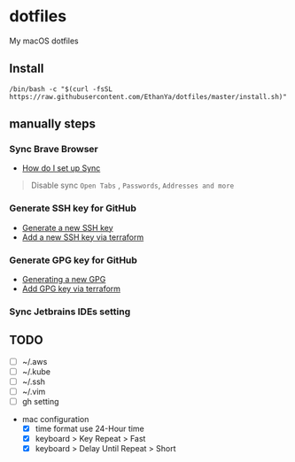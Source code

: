 # dotfiles
My macOS dotfiles

## Install

```shell
/bin/bash -c "$(curl -fsSL https://raw.githubusercontent.com/EthanYa/dotfiles/master/install.sh)"
```

## manually steps
### Sync Brave Browser
- [How do I set up Sync](https://support.brave.com/hc/en-us/articles/360021218111-How-do-I-set-up-Sync-)
> Disable sync `Open Tabs` , `Passwords`, `Addresses and more`


### Generate SSH key for GitHub
- [Generate a new SSH key](https://docs.github.com/en/authentication/connecting-to-github-with-ssh/generating-a-new-ssh-key-and-adding-it-to-the-ssh-agent)
- [Add a new SSH key via terraform](https://github.com/EthanYa/github-infrastructure/blob/528289a125dafa0f3988a66327f356d1a42d92f6/terraform.tfvars#L1)


### Generate GPG key for GitHub
- [Generating a new GPG](https://docs.github.com/en/authentication/managing-commit-signature-verification/generating-a-new-gpg-)
- [Add GPG key via terraform](https://github.com/EthanYa/github-infrastructure/blob/528289a125dafa0f3988a66327f356d1a42d92f6/terraform.tfvars#L5)

### Sync Jetbrains IDEs setting

## TODO
- [ ] ~/.aws
- [ ] ~/.kube
- [ ] ~/.ssh
- [ ] ~/.vim
- [ ] gh setting
- mac configuration
    - [X] time format use 24-Hour time
    - [X] keyboard > Key Repeat > Fast
    - [X] keyboard > Delay Until Repeat > Short